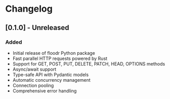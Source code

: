 # Changelog

## [0.1.0] - Unreleased

### Added
- Initial release of floodr Python package
- Fast parallel HTTP requests powered by Rust
- Support for GET, POST, PUT, DELETE, PATCH, HEAD, OPTIONS methods
- Async/await support
- Type-safe API with Pydantic models
- Automatic concurrency management
- Connection pooling
- Comprehensive error handling 